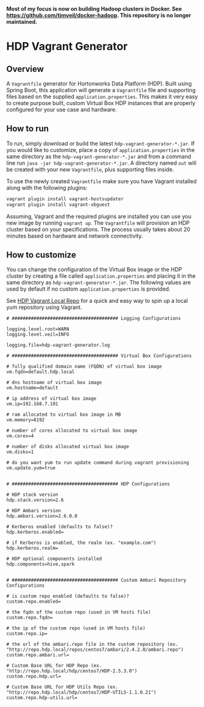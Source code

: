 **Most of my focus is now on building Hadoop clusters in Docker.  See https://github.com/timveil/docker-hadoop.  This repository is no longer maintained.**

# HDP Vagrant Generator

## Overview

A `Vagrantfile` generator for Hortonworks Data Platform (HDP).  Built using Spring Boot, this application will generate a `Vagrantfile` file and supporting files based on the supplied `application.properties`.  This makes it very easy to create purpose built, custom Virtual Box HDP instances that are properly configured for your use case and hardware.


## How to run

To run, simply download or build the latest `hdp-vagrant-generator-*.jar`.  If you would like to customize, place a copy of `application.properties` in the same directory as the `hdp-vagrant-generator-*.jar` and from a command line run `java -jar hdp-vagrant-generator-*.jar`.  A directory named `out` will be created with your new `Vagrantfile`, plus supporting files inside.

To use the newly created `Vagrantfile` make sure you have Vagrant installed along with the following plugins: 

```sh
vagrant plugin install vagrant-hostsupdater
vagrant plugin install vagrant-vbguest
```

Assuming, Vagrant and the required plugins are installed you can use you new image by running `vagrant up`.  The `Vagrantfile` will provision an HDP cluster based on your specifications.  The process usually takes about 20 minutes based on hardware and network connectivity.

## How to customize

You can change the configuration of the Virtual Box image or the HDP cluster by creating a file called `application.properties` and placing it in the same directory as `hdp-vagrant-generator-*.jar`.  The following values are used by default if no custom `application.properties` is provided.

See [HDP Vagrant Local Repo](https://github.com/timveil/hdp-vagrant-local-repo) for a quick and easy way to spin up a local yum repository using Vagrant.

```dosini
# ####################################### Logging Configurations

logging.level.root=WARN
logging.level.veil=INFO

logging.file=hdp-vagrant-generator.log

# ####################################### Virtual Box Configurations

# fully qualified domain name (FQDN) of virtual box image
vm.fqdn=default.hdp.local

# dns hostname of virtual box image
vm.hostname=default

# ip address of virtual box image
vm.ip=192.168.7.101

# ram allocated to virtual box image in MB
vm.memory=8192

# number of cores allocated to virtual box image
vm.cores=4

# number of disks allocated virtual box image
vm.disks=1

# do you want yum to run update command during vagrant provisioning
vm.update.yum=true


# ####################################### HDP Configurations

# HDP stack version
hdp.stack.version=2.6

# HDP Ambari version
hdp.ambari.version=2.6.0.0

# Kerberos enabled (defaults to false)?
hdp.kerberos.enabled=

# if Kerberos is enabled, the realm (ex. "example.com")
hdp.kerberos.realm=

# HDP optional components installed
hdp.components=hive,spark


# ####################################### Custom Ambari Repository Configurations

# is custom repo enabled (defaults to false)?
custom.repo.enabled=

# the fqdn of the custom repo (used in VM hosts file)
custom.repo.fqdn=

# the ip of the custom repo (used in VM hosts file)
custom.repo.ip=

# the url of the ambari.repo file in the custom repository (ex. "http://repo.hdp.local/repos/centos7/ambari/2.4.2.0/ambari.repo")
custom.repo.ambari.url=

# Custom Base URL for HDP Repo (ex. "http://repo.hdp.local/hdp/centos7/HDP-2.5.3.0")
custom.repo.hdp.url=

# Custom Base URL for HDP Utils Repo (ex. "http://repo.hdp.local/hdp/centos7/HDP-UTILS-1.1.0.21")
custom.repo.hdp-utils.url=
```
